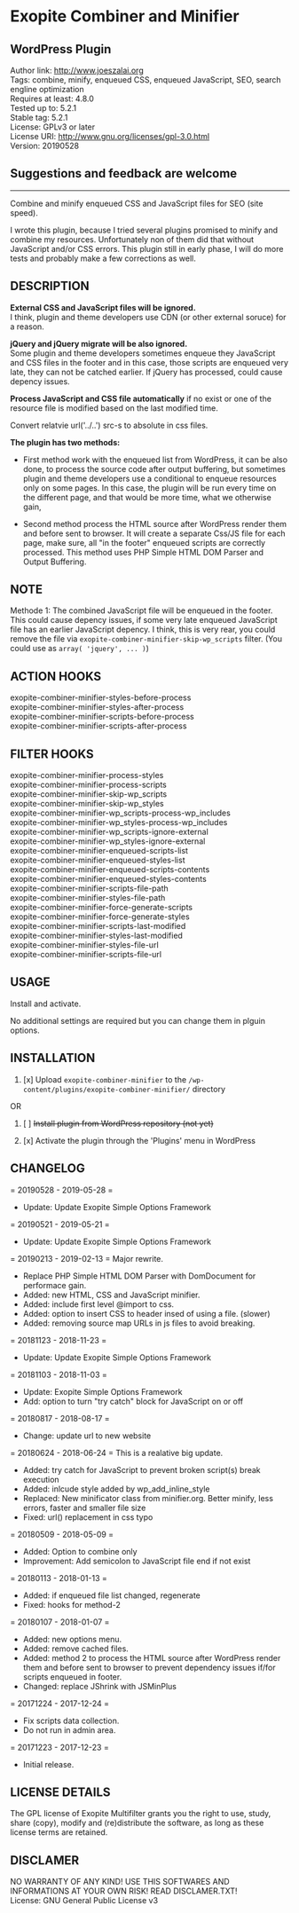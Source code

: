 # Exopite Combiner and Minifier
## WordPress Plugin

Author link: http://www.joeszalai.org <br />
Tags: combine, minify, enqueued CSS, enqueued JavaScript, SEO, search engline optimization <br />
Requires at least: 4.8.0 <br />
Tested up to: 5.2.1 <br />
Stable tag: 5.2.1 <br />
License: GPLv3 or later <br />
License URI: http://www.gnu.org/licenses/gpl-3.0.html <br />
Version: 20190528

## Suggestions and feedback are welcome

---

Combine and minify enqueued CSS and JavaScript files for SEO (site speed).

I wrote this plugin, because I tried several plugins promised to minify and combine my resources.
Unfortunately non of them did that without JavaScript and/or CSS errors.
This plugin still in early phase, I will do more tests and probably make a few corrections as well.

DESCRIPTION
-----------

<b>External CSS and JavaScript files will be ignored.</b> <br />
I think, plugin and theme developers use CDN (or other external soruce) for a reason.

<b>jQuery and jQuery migrate will be also ignored.</b> <br />
Some plugin and theme developers sometimes enqueue they JavaScript and CSS files in the footer
and in this case, those scripts are enqueued very late, they can not be catched earlier. If jQuery
has processed, could cause depency issues.

<b>Process JavaScript and CSS file automatically</b> if no exist or one of the resource file is modified
based on the last modified time.

Convert relatvie url('../..') src-s to absolute in css files.

<b>The plugin has two methods:</b>

* First method work with the enqueued list from WordPress, it can be also done, to process the source code
after output buffering, but sometimes plugin and theme developers use a conditional to enqueue resources
only on some pages. In this case, the plugin will be run every time on the different page,
and that would be more time, what we otherwise gain,

* Second method process the HTML source after WordPress render them and before sent to browser. It will create a separate Css/JS file for each page, make sure, all "in the footer" enqueued scripts are correctly processed. This method uses PHP Simple HTML DOM Parser and Output Buffering.

NOTE
----

Methode 1:
    The combined JavaScript file will be enqueued in the footer. This could cause depency issues, if some
    very late enqueued JavaScript file has an earlier JavaScript depency. I think, this is very rear, you could
    remove the file via <code>exopite-combiner-minifier-skip-wp_scripts</code> filter. (You could use as <code>array( 'jquery', ... )</code>)

ACTION HOOKS
------------

exopite-combiner-minifier-styles-before-process <br />
exopite-combiner-minifier-styles-after-process <br />
exopite-combiner-minifier-scripts-before-process <br />
exopite-combiner-minifier-scripts-after-process

FILTER HOOKS
------------

exopite-combiner-minifier-process-styles <br />
exopite-combiner-minifier-process-scripts <br />
exopite-combiner-minifier-skip-wp_scripts <br />
exopite-combiner-minifier-skip-wp_styles <br />
exopite-combiner-minifier-wp_scripts-process-wp_includes <br />
exopite-combiner-minifier-wp_styles-process-wp_includes <br />
exopite-combiner-minifier-wp_scripts-ignore-external <br />
exopite-combiner-minifier-wp_styles-ignore-external <br />
exopite-combiner-minifier-enqueued-scripts-list <br />
exopite-combiner-minifier-enqueued-styles-list <br />
exopite-combiner-minifier-enqueued-scripts-contents <br />
exopite-combiner-minifier-enqueued-styles-contents <br />
exopite-combiner-minifier-scripts-file-path <br />
exopite-combiner-minifier-styles-file-path <br />
exopite-combiner-minifier-force-generate-scripts <br />
exopite-combiner-minifier-force-generate-styles <br />
exopite-combiner-minifier-scripts-last-modified <br />
exopite-combiner-minifier-styles-last-modified <br />
exopite-combiner-minifier-styles-file-url <br />
exopite-combiner-minifier-scripts-file-url

USAGE
-----

Install and activate.

No additional settings are required but you can change them in plguin options.

INSTALLATION
------------

1. [x] Upload `exopite-combiner-minifier` to the `/wp-content/plugins/exopite-combiner-minifier/` directory

OR

1. [ ] ~~Install plugin from WordPress repository (not yet)~~

2. [x] Activate the plugin through the 'Plugins' menu in WordPress

CHANGELOG
---------

= 20190528 - 2019-05-28 =
* Update: Update Exopite Simple Options Framework

= 20190521 - 2019-05-21 =
* Update: Update Exopite Simple Options Framework

= 20190213 - 2019-02-13 =
Major rewrite.
* Replace PHP Simple HTML DOM Parser with DomDocument for performace gain.
* Added: new HTML, CSS and JavaScript minifier.
* Added: include first level @import to css.
* Added: option to insert CSS to header insed of using a file. (slower)
* Added: removing source map URLs in js files to avoid breaking.

= 20181123 - 2018-11-23 =
* Update: Update Exopite Simple Options Framework

= 20181103 - 2018-11-03 =
* Update: Exopite Simple Options Framework
* Add: option to turn "try catch" block for JavaScript on or off

= 20180817 - 2018-08-17 =
* Change: update url to new website

= 20180624 - 2018-06-24 =
This is a realative big update.
* Added: try catch for JavaScript to prevent broken script(s) break execution
* Added: inlcude style added by wp_add_inline_style
* Replaced: New minificator class from minifier.org. Better minify, less errors, faster and smaller file size
* Fixed: url() replacement in css typo

= 20180509 - 2018-05-09 =
* Added: Option to combine only
* Improvement: Add semicolon to JavaScript file end if not exist

= 20180113 - 2018-01-13 =
* Added: if enqueued file list changed, regenerate
* Fixed: hooks for method-2

= 20180107 - 2018-01-07 =
* Added: new options menu.
* Added: remove cached files.
* Added: method 2 to process the HTML source after WordPress render them and before sent to browser to prevent dependency issues if/for scripts enqueued in footer.
* Changed: replace JShrink with JSMinPlus

= 20171224 - 2017-12-24 =
* Fix scripts data collection.
* Do not run in admin area.

= 20171223 - 2017-12-23 =
* Initial release.

LICENSE DETAILS
---------------

The GPL license of Exopite Multifilter grants you the right to use, study, share (copy), modify and (re)distribute the software, as long as these license terms are retained.

DISCLAMER
---------

NO WARRANTY OF ANY KIND! USE THIS SOFTWARES AND INFORMATIONS AT YOUR OWN RISK! READ DISCLAMER.TXT! <br />
License: GNU General Public License v3
